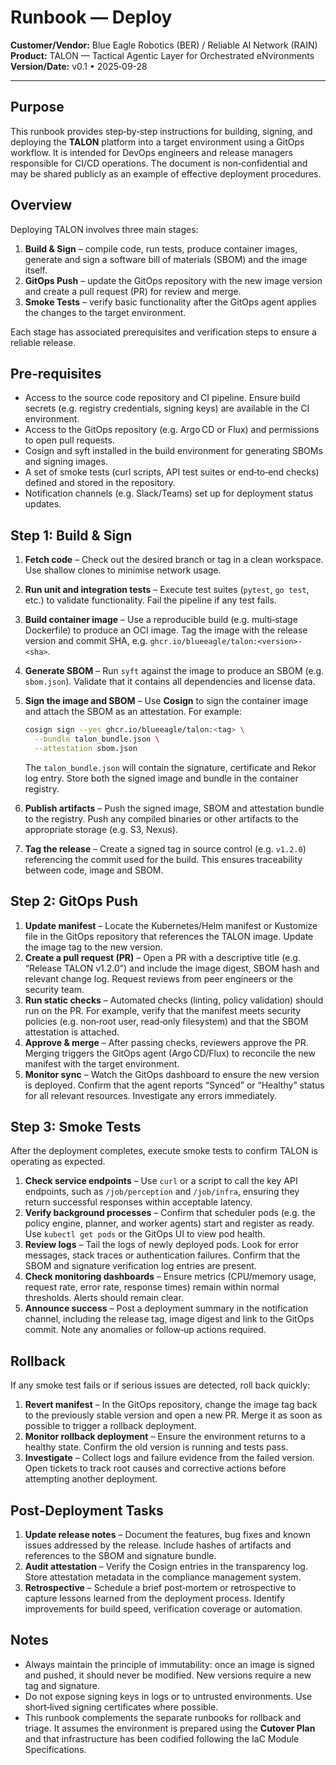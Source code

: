 # Runbook — Deploy

**Customer/Vendor:** Blue Eagle Robotics (BER) / Reliable AI Network (RAIN)  
**Product:** TALON — Tactical Agentic Layer for Orchestrated eNvironments  
**Version/Date:** v0.1 • 2025‑09-28 

---

## Purpose

This runbook provides step‑by‑step instructions for building, signing, and deploying the **TALON** platform into a target environment using a GitOps workflow.  It is intended for DevOps engineers and release managers responsible for CI/CD operations.  The document is non‑confidential and may be shared publicly as an example of effective deployment procedures.

## Overview

Deploying TALON involves three main stages:

1. **Build & Sign** – compile code, run tests, produce container images, generate and sign a software bill of materials (SBOM) and the image itself.
2. **GitOps Push** – update the GitOps repository with the new image version and create a pull request (PR) for review and merge.
3. **Smoke Tests** – verify basic functionality after the GitOps agent applies the changes to the target environment.

Each stage has associated prerequisites and verification steps to ensure a reliable release.

## Pre‑requisites

- Access to the source code repository and CI pipeline.  Ensure build secrets (e.g. registry credentials, signing keys) are available in the CI environment.
- Access to the GitOps repository (e.g. Argo CD or Flux) and permissions to open pull requests.
- Cosign and syft installed in the build environment for generating SBOMs and signing images.
- A set of smoke tests (curl scripts, API test suites or end‑to‑end checks) defined and stored in the repository.
- Notification channels (e.g. Slack/Teams) set up for deployment status updates.

## Step 1: Build & Sign

1. **Fetch code** – Check out the desired branch or tag in a clean workspace.  Use shallow clones to minimise network usage.
2. **Run unit and integration tests** – Execute test suites (`pytest`, `go test`, etc.) to validate functionality.  Fail the pipeline if any test fails.
3. **Build container image** – Use a reproducible build (e.g. multi‑stage Dockerfile) to produce an OCI image.  Tag the image with the release version and commit SHA, e.g. `ghcr.io/blueeagle/talon:<version>-<sha>`.
4. **Generate SBOM** – Run `syft` against the image to produce an SBOM (e.g. `sbom.json`).  Validate that it contains all dependencies and license data.
5. **Sign the image and SBOM** – Use **Cosign** to sign the container image and attach the SBOM as an attestation.  For example:

   ```bash
   cosign sign --yes ghcr.io/blueeagle/talon:<tag> \
     --bundle talon_bundle.json \
     --attestation sbom.json
   ```

   The `talon_bundle.json` will contain the signature, certificate and Rekor log entry.  Store both the signed image and bundle in the container registry.
6. **Publish artifacts** – Push the signed image, SBOM and attestation bundle to the registry.  Push any compiled binaries or other artifacts to the appropriate storage (e.g. S3, Nexus).
7. **Tag the release** – Create a signed tag in source control (e.g. `v1.2.0`) referencing the commit used for the build.  This ensures traceability between code, image and SBOM.

## Step 2: GitOps Push

1. **Update manifest** – Locate the Kubernetes/Helm manifest or Kustomize file in the GitOps repository that references the TALON image.  Update the image tag to the new version.
2. **Create a pull request (PR)** – Open a PR with a descriptive title (e.g. “Release TALON v1.2.0”) and include the image digest, SBOM hash and relevant change log.  Request reviews from peer engineers or the security team.
3. **Run static checks** – Automated checks (linting, policy validation) should run on the PR.  For example, verify that the manifest meets security policies (e.g. non‑root user, read‑only filesystem) and that the SBOM attestation is attached.
4. **Approve & merge** – After passing checks, reviewers approve the PR.  Merging triggers the GitOps agent (Argo CD/Flux) to reconcile the new manifest with the target environment.
5. **Monitor sync** – Watch the GitOps dashboard to ensure the new version is deployed.  Confirm that the agent reports “Synced” or “Healthy” status for all relevant resources.  Investigate any errors immediately.

## Step 3: Smoke Tests

After the deployment completes, execute smoke tests to confirm TALON is operating as expected.

1. **Check service endpoints** – Use `curl` or a script to call the key API endpoints, such as `/job/perception` and `/job/infra`, ensuring they return successful responses within acceptable latency.
2. **Verify background processes** – Confirm that scheduler pods (e.g. the policy engine, planner, and worker agents) start and register as ready.  Use `kubectl get pods` or the GitOps UI to view pod health.
3. **Review logs** – Tail the logs of newly deployed pods.  Look for error messages, stack traces or authentication failures.  Confirm that the SBOM and signature verification log entries are present.
4. **Check monitoring dashboards** – Ensure metrics (CPU/memory usage, request rate, error rate, response times) remain within normal thresholds.  Alerts should remain clear.
5. **Announce success** – Post a deployment summary in the notification channel, including the release tag, image digest and link to the GitOps commit.  Note any anomalies or follow‑up actions required.

## Rollback

If any smoke test fails or if serious issues are detected, roll back quickly:

1. **Revert manifest** – In the GitOps repository, change the image tag back to the previously stable version and open a new PR.  Merge it as soon as possible to trigger a rollback deployment.
2. **Monitor rollback deployment** – Ensure the environment returns to a healthy state.  Confirm the old version is running and tests pass.
3. **Investigate** – Collect logs and failure evidence from the failed version.  Open tickets to track root causes and corrective actions before attempting another deployment.

## Post‑Deployment Tasks

1. **Update release notes** – Document the features, bug fixes and known issues addressed by the release.  Include hashes of artifacts and references to the SBOM and signature bundle.
2. **Audit attestation** – Verify the Cosign entries in the transparency log.  Store attestation metadata in the compliance management system.
3. **Retrospective** – Schedule a brief post‑mortem or retrospective to capture lessons learned from the deployment process.  Identify improvements for build speed, verification coverage or automation.

## Notes

- Always maintain the principle of immutability: once an image is signed and pushed, it should never be modified.  New versions require a new tag and signature.
- Do not expose signing keys in logs or to untrusted environments.  Use short‑lived signing certificates where possible.
- This runbook complements the separate runbooks for rollback and triage.  It assumes the environment is prepared using the **Cutover Plan** and that infrastructure has been codified following the IaC Module Specifications.
